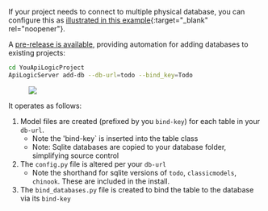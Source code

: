 If your project needs to connect to multiple physical database, you can configure this as [illustrated in this example](https://github.com/valhuber/MultiDB){:target="_blank" rel="noopener"}.

A [pre-release is available](../#preview-version), providing automation for adding databases to existing projects:

```bash
cd YouApiLogicProject
ApiLogicServer add-db --db-url=todo --bind_key=Todo
```

<figure><img src="https://github.com/valhuber/apilogicserver/wiki/images/model/multi-db.png?raw=true"></figure>

It operates as follows:

1. Model files are created (prefixed by you `bind-key`) for each table in your `db-url`.
    * Note the 'bind-key` is inserted into the table class
    * Note: Sqlite databases are copied to your database folder, simplifying source control
2. The `config.py` file is altered per your `db-url`
    * Note the shorthand for sqlite versions of `todo`, `classicmodels`, `chinook`.  These are included in the install.
3. The `bind_databases.py` file is created to bind the table to the database via its `bind-key`

